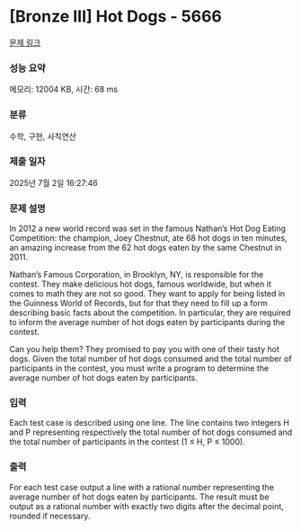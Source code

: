 # [Bronze III] Hot Dogs - 5666 

[문제 링크](https://www.acmicpc.net/problem/5666) 

### 성능 요약

메모리: 12004 KB, 시간: 68 ms

### 분류

수학, 구현, 사칙연산

### 제출 일자

2025년 7월 2일 16:27:46

### 문제 설명

<p>In 2012 a new world record was set in the famous Nathan’s Hot Dog Eating Competition: the champion, Joey Chestnut, ate 68 hot dogs in ten minutes, an amazing increase from the 62 hot dogs eaten by the same Chestnut in 2011.</p>

<p>Nathan’s Famous Corporation, in Brooklyn, NY, is responsible for the contest. They make delicious hot dogs, famous worldwide, but when it comes to math they are not so good. They want to apply for being listed in the Guinness World of Records, but for that they need to fill up a form describing basic facts about the competition. In particular, they are required to inform the average number of hot dogs eaten by participants during the contest.</p>

<p>Can you help them? They promised to pay you with one of their tasty hot dogs. Given the total number of hot dogs consumed and the total number of participants in the contest, you must write a program to determine the average number of hot dogs eaten by participants.</p>

### 입력 

 <p>Each test case is described using one line. The line contains two integers H and P representing respectively the total number of hot dogs consumed and the total number of participants in the contest (1 ≤ H, P ≤ 1000).</p>

### 출력 

 <p>For each test case output a line with a rational number representing the average number of hot dogs eaten by participants. The result must be output as a rational number with exactly two digits after the decimal point, rounded if necessary.</p>

